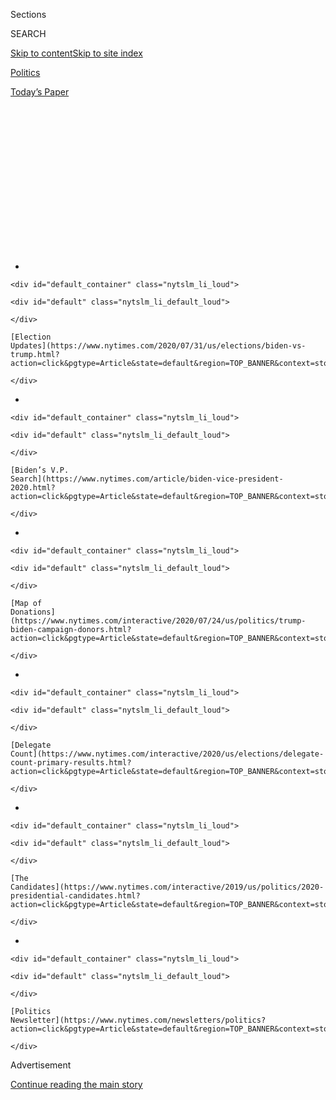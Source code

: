 <div id="app">

<div>

<div>

<div>

<div class="NYTAppHideMasthead css-1q2w90k e1suatyy0">

<div class="section css-ui9rw0 e1suatyy2">

<div class="css-eph4ug er09x8g0">

<div class="css-6n7j50">

</div>

<span class="css-1dv1kvn">Sections</span>

<div class="css-10488qs">

<span class="css-1dv1kvn">SEARCH</span>

</div>

[Skip to content](#site-content)[Skip to site
index](#site-index)

</div>

<div id="masthead-section-label" class="css-1wr3we4 eaxe0e00">

[Politics](https://www.nytimes.com/section/politics)

</div>

<div class="css-10698na e1huz5gh0">

</div>

</div>

<div id="masthead-bar-one" class="section hasLinks css-15hmgas e1csuq9d3">

<div class="css-uqyvli e1csuq9d0">

</div>

<div class="css-1uqjmks e1csuq9d1">

</div>

<div class="css-9e9ivx">

[](https://myaccount.nytimes.com/auth/login?response_type=cookie&client_id=vi)

</div>

<div class="css-1bvtpon e1csuq9d2">

[Today’s
Paper](https://www.nytimes.com/section/todayspaper)

</div>

</div>

</div>

</div>

<div data-aria-hidden="false">

<div id="site-content" data-role="main">

<div>

<div class="css-1aor85t" style="opacity:0.000000001;z-index:-1;visibility:hidden">

<div class="css-1hqnpie">

<div class="css-epjblv">

<span class="css-17xtcya">[Politics](/section/politics)</span><span class="css-x15j1o">|</span><span class="css-fwqvlz">Biden
Faces Pressure From Left Over Influence Industry
Ties</span>

</div>

<div class="css-k008qs">

<div class="css-1iwv8en">

<span class="css-18z7m18"></span>

<div>

</div>

</div>

<span class="css-1n6z4y">https://nyti.ms/33itJN4</span>

<div class="css-1705lsu">

<div class="css-4xjgmj">

<div class="css-4skfbu" data-role="toolbar" data-aria-label="Social Media Share buttons, Save button, and Comments Panel with current comment count" data-testid="share-tools">

  - 
  - 
  - 
  - 
    
    <div class="css-6n7j50">
    
    </div>

  - 
  - 

</div>

</div>

</div>

</div>

</div>

</div>

<div id="NYT_TOP_BANNER_REGION" class="css-13pd83m">

<div>

<div id="styln-elections-notifications-menu" class="section interactive-content interactive-size-medium css-1edisqu">

<div class="css-17ih8de interactive-body">

<div class="nytslm_innerContainer" data-aria-live="polite">

<div class="nytslm_title">

</div>

  - 
    
    <div id="default_container" class="nytslm_li_loud">
    
    <div id="default" class="nytslm_li_default_loud">
    
    </div>
    
    [Election
    Updates](https://www.nytimes.com/2020/07/31/us/elections/biden-vs-trump.html?action=click&pgtype=Article&state=default&region=TOP_BANNER&context=storylines_menu)
    
    </div>

  - 
    
    <div id="default_container" class="nytslm_li_loud">
    
    <div id="default" class="nytslm_li_default_loud">
    
    </div>
    
    [Biden’s V.P.
    Search](https://www.nytimes.com/article/biden-vice-president-2020.html?action=click&pgtype=Article&state=default&region=TOP_BANNER&context=storylines_menu)
    
    </div>

  - 
    
    <div id="default_container" class="nytslm_li_loud">
    
    <div id="default" class="nytslm_li_default_loud">
    
    </div>
    
    [Map of
    Donations](https://www.nytimes.com/interactive/2020/07/24/us/politics/trump-biden-campaign-donors.html?action=click&pgtype=Article&state=default&region=TOP_BANNER&context=storylines_menu)
    
    </div>

  - 
    
    <div id="default_container" class="nytslm_li_loud">
    
    <div id="default" class="nytslm_li_default_loud">
    
    </div>
    
    [Delegate
    Count](https://www.nytimes.com/interactive/2020/us/elections/delegate-count-primary-results.html?action=click&pgtype=Article&state=default&region=TOP_BANNER&context=storylines_menu)
    
    </div>

  - 
    
    <div id="default_container" class="nytslm_li_loud">
    
    <div id="default" class="nytslm_li_default_loud">
    
    </div>
    
    [The
    Candidates](https://www.nytimes.com/interactive/2019/us/politics/2020-presidential-candidates.html?action=click&pgtype=Article&state=default&region=TOP_BANNER&context=storylines_menu)
    
    </div>

  - 
    
    <div id="default_container" class="nytslm_li_loud">
    
    <div id="default" class="nytslm_li_default_loud">
    
    </div>
    
    [Politics
    Newsletter](https://www.nytimes.com/newsletters/politics?action=click&pgtype=Article&state=default&region=TOP_BANNER&context=storylines_menu)
    
    </div>

</div>

</div>

</div>

</div>

</div>

<div id="top-wrapper" class="css-1sy8kpn">

<div id="top-slug" class="css-l9onyx">

Advertisement

</div>

[Continue reading the main
story](#after-top)

<div class="ad top-wrapper" style="text-align:center;height:100%;display:block;min-height:250px">

<div id="top" class="place-ad" data-position="top" data-size-key="top">

</div>

</div>

<div id="after-top">

</div>

</div>

<div>

<div id="sponsor-wrapper" class="css-1hyfx7x">

<div id="sponsor-slug" class="css-19vbshk">

Supported by

</div>

[Continue reading the main
story](#after-sponsor)

<div id="sponsor" class="ad sponsor-wrapper" style="text-align:center;height:100%;display:block">

</div>

<div id="after-sponsor">

</div>

</div>

<div class="css-186x18t">

</div>

<div class="css-1vkm6nb ehdk2mb0">

# Biden Faces Pressure From Left Over Influence Industry Ties

</div>

Many of his aides and close allies are veteran Washington hands who have
profited from advising big corporations. The Sanders-Warren wing of the
party is not happy.

<div class="css-79elbk" data-testid="photoviewer-wrapper">

<div class="css-z3e15g" data-testid="photoviewer-wrapper-hidden">

</div>

<div class="css-1a48zt4 ehw59r15" data-testid="photoviewer-children">

![<span class="css-16f3y1r e13ogyst0" data-aria-hidden="true">Former
Vice President Joseph R. Biden Jr. is at odds with powerful elements of
his party’s liberal base over the role former lobbyists might play in a
potential Biden
administration.</span><span class="css-cnj6d5 e1z0qqy90" itemprop="copyrightHolder"><span class="css-1ly73wi e1tej78p0">Credit...</span><span><span>Erin
Schaff/The New York
Times</span></span></span>](https://static01.nyt.com/images/2020/08/01/us/01dc-biden-lobby1/01dc-biden-lobby1-articleLarge.jpg?quality=75&auto=webp&disable=upscale)

</div>

</div>

<div class="css-18e8msd">

<div class="css-vp77d3 epjyd6m0">

<div class="css-1baulvz">

By [<span class="css-1baulvz" itemprop="name">Kenneth P.
Vogel</span>](https://www.nytimes.com/by/kenneth-p-vogel) and
[<span class="css-1baulvz last-byline" itemprop="name">Glenn
Thrush</span>](https://www.nytimes.com/by/glenn-thrush)

</div>

</div>

  - 
    
    <div class="css-ld3wwf e16638kd2">
    
    Aug. 1,
    2020
    
    </div>

  - 
    
    <div class="css-4xjgmj">
    
    <div class="css-d8bdto" data-role="toolbar" data-aria-label="Social Media Share buttons, Save button, and Comments Panel with current comment count" data-testid="share-tools">
    
      - 
      - 
      - 
      - 
        
        <div class="css-6n7j50">
        
        </div>
    
      - 
      - 
    
    </div>
    
    </div>

</div>

</div>

<div class="section meteredContent css-1r7ky0e" name="articleBody" itemprop="articleBody">

<div class="css-1fanzo5 StoryBodyCompanionColumn">

<div class="css-53u6y8">

WASHINGTON — It was one of the few issues on which President Barack
Obama and Vice President Joseph R. Biden Jr. disagreed — how far to go
in limiting the influence of lobbyists in government.

The vice president privately complained that his boss’s [effort to slam
shut the revolving
door](https://www.nytimes.com/2009/01/22/us/politics/22obama.html)
between K Street and the administration would deprive it of experienced
talent, and he bristled when Mr. Obama’s aides tried to block him from
hiring a well-connected Washington operator who had lobbied for
pharmaceutical and insurance companies, credit agencies and others.

Eight years later, that same confidant, Steve Ricchetti, is helping to
run Mr. Biden’s presidential campaign. Also involved to varying degrees
are other advisers, operatives, fund-raisers and allies with deep
connections to Washington’s lucrative lobbying, communications and
strategic consulting industry.

That puts Mr. Biden at odds with powerful elements of his party’s
liberal base. Increasingly, they are expressing concern that the
military contractors, Wall Street banks and other major corporations
that paid members of Mr. Biden’s inner circle while they were out of
government could hold disproportionate power in a Biden administration.

</div>

</div>

<div class="css-1fanzo5 StoryBodyCompanionColumn">

<div class="css-53u6y8">

Politically, it could limit Mr. Biden’s ability to cast himself as the
antidote to the anything-goes [access
peddling](https://www.nytimes.com/2020/01/26/us/politics/trump-recording-donors.html)
that has proliferated in [President Trump’s
administration](https://www.nytimes.com/2019/10/18/climate/trump-cabinet-lobbyists.html).
Under Mr. Trump, lobbyists and campaign donors have not only enjoyed
[access to the highest levels of the
administration](https://www.nytimes.com/2020/07/06/us/politics/trump-lobbyists-swamp-campaign.html),
but have been tapped to lead cabinet departments and have exerted
remarkable influence over policies of intense interest to their former
employers.

“It’s worrisome, broadly speaking, that a Biden administration could end
up abiding by the unfortunate bipartisan norms of putting people in
posts where they oversee industries or employers they just left,” said
David Segal, co-founder of the liberal group Demand Progress.

His organization was among those that [sent a
letter](https://therevolvingdoorproject.org/to-rebuild-public-trust-close-the-revolving-door/)
to the Biden and Trump campaigns this week asking them not to appoint
anyone to senior administration positions overseeing interests they
served in the private sector. The letter called out Mr. Trump’s
administration for taking that dynamic “to new extremes,” but Mr. Segal
added that Mr. Biden’s orbit includes “some folks with troubling track
records.”

Mr. Biden has pledged to, if elected, “[expand on and
codify](https://joebiden.com/governmentreform/)” the Obama
administration [lobbying executive
order](https://www.oge.gov/web/oge.nsf/Executive%20Orders/A70F962587DAC28F85257E96006A90F2/$FILE/23a5e4eeaffd4e14b4387b40b0eae5963.pdf?open)
— the same policy he had privately complained about. That plan barred
lobbyists from going to work for agencies they had tried to influence
within the previous two years, and [barred departing officials from
lobbying](https://www.nytimes.com/2009/01/22/us/politics/22obama.html)
until the end of the administration.

With scrutiny intensifying, some Biden allies are now distancing
themselves from their corporate work to better position themselves for
official roles with the campaign, transition team or in a potential
Biden administration.

</div>

</div>

<div class="css-1fanzo5 StoryBodyCompanionColumn">

<div class="css-53u6y8">

Andrew Bates, a spokesman for Mr. Biden’s campaign, said the former vice
president’s ethics proposal would be “the most ambitious” of “any
administration in American
history.”

<div id="NYT_MAIN_CONTENT_1_REGION" class="css-9tf9ac">

<div>

<div id="styln-nfldraft-updates-block" class="section interactive-content interactive-size-medium css-1ftcdic">

<div class="css-17ih8de interactive-body">

<div id="styln-briefing-block" data-asset-id="">

<div class="briefing-block-header-section">

# [Latest Updates: 2020 Election](https://www.nytimes.com/2020/07/31/us/elections/biden-vs-trump.html?action=click&pgtype=Article&state=default&region=MAIN_CONTENT_1&context=storylines_live_updates)

<div class="briefing-block-ts">

Updated 2020-08-01T01:26:45.732Z

</div>

</div>

  - [Kamala Harris, a top vice-presidential contender, confronts double
    standards.](https://www.nytimes.com/2020/07/31/us/elections/biden-vs-trump.html?action=click&pgtype=Article&state=default&region=MAIN_CONTENT_1&context=storylines_live_updates#link-29fdff45)
  - [Karen Bass and Susan Rice are rising on Biden’s vice-presidential
    shortlist.](https://www.nytimes.com/2020/07/31/us/elections/biden-vs-trump.html?action=click&pgtype=Article&state=default&region=MAIN_CONTENT_1&context=storylines_live_updates#link-13ec3d9c)
  - [Trump says Russian bounties to kill U.S. troops ‘never took
    place.’](https://www.nytimes.com/2020/07/31/us/elections/biden-vs-trump.html?action=click&pgtype=Article&state=default&region=MAIN_CONTENT_1&context=storylines_live_updates#link-49e9a016)

<div class="briefing-block-footer">

<div class="briefing-block-footer-meta">

[See more
updates](https://www.nytimes.com/2020/07/31/us/elections/biden-vs-trump.html?action=click&pgtype=Article&state=default&region=MAIN_CONTENT_1&context=storylines_live_updates)

</div>

</div>

</div>

</div>

</div>

</div>

</div>

Mr. Bates said Mr. Biden was “deeply proud” of the ethics policies
enacted in the Obama administration, and of his work in the Senate
before that “to curtail the influence of lobbyists, money and special
interests in government.”

But after eight years as vice president and decades in the Senate, Mr.
Biden maintains extensive ties to Washington’s permanent political class
of policy and political experts who move between government and private
sector positions.

</div>

</div>

<div class="css-79elbk" data-testid="photoviewer-wrapper">

<div class="css-z3e15g" data-testid="photoviewer-wrapper-hidden">

</div>

<div class="css-1a48zt4 ehw59r15" data-testid="photoviewer-children">

![<span class="css-16f3y1r e13ogyst0" data-aria-hidden="true">Steve
Ricchetti in the Rose Garden at the White House in
2000.</span><span class="css-cnj6d5 e1z0qqy90" itemprop="copyrightHolder"><span class="css-1ly73wi e1tej78p0">Credit...</span><span>Stephen
Crowley/The New York
Times</span></span>](https://static01.nyt.com/images/2020/08/01/us/politics/01dc-biden-lobby2/01dc-biden-lobby2-articleLarge.jpg?quality=75&auto=webp&disable=upscale)

</div>

</div>

<div class="css-1fanzo5 StoryBodyCompanionColumn">

<div class="css-53u6y8">

Mr. Ricchetti spent years as a registered lobbyist, and through a
company called [Ricchetti Consulting
Group](https://www.documentcloud.org/documents/7010940-Biden-s-Campaign-Chairman-Formed-a-Consulting.html)
is being paid by both [the Biden
campaign](https://docquery.fec.gov/cgi-bin/fecimg/?202007209260662530)
and AT\&T, his only corporate client over the last nine years. Anita
Dunn, Mr. Biden’s chief campaign strategist, was also still doing work
for AT\&T last month.

As of Saturday Ms. Dunn is taking “an official leave” from her firm,
which had been paid millions in recent years to help an airline advocacy
group, while also providing communications advice to an [Israeli spyware
firm](https://www.fastcompany.com/90326297/despite-ban-on-spyware-ads-google-allows-ad-blitz-by-hacking-firm-nso-group)
and the [fugitive Nissan executive Carlos
Ghosn](https://www.nytimes.com/2018/12/30/business/carlos-ghosn-nissan.html),
for whom the firm [had been registered to
lobby](https://soprweb.senate.gov/index.cfm?event=getFilingDetails&filingID=55E9C7ED-A93B-4EAE-89BD-EEDE67B2C6DC&filingTypeID=71).
It ended all those client relationships in the past year.

A leading candidate to become defense secretary, [Michèle A.
Flournoy](https://secure.joebiden.com/onlineactions/D4_IIHrm0UuSIFTqaXIRbg2?attr=100631128&fbclid=IwAR28X8O4TQiVQ3h8k8NW6tTZP4JhoiaR0mVS8N0w3N0tzyKalfFUw4sraaQ),
started a firm whose [website](http://westexec.com/#about) lists work
for financial services, technology and pharmaceutical companies. The
former C.I.A. and Obama national security official [Avril
Haines](https://secure.joebiden.com/onlineactions/-SChB7ieakavs37tU3NAZA2?attr=100631128&fbclid=IwAR2_qh2WkEzd-Oj-GXwD-kFly0zIfeQe1wgZdkBrOWexdi06sy11yqQiNqs),
who consulted for the data-mining company Palantir, on Saturday resigned
from Ms. Flournoy’s firm to begin work on Mr. Biden’s transition team.

</div>

</div>

<div class="css-1fanzo5 StoryBodyCompanionColumn">

<div class="css-53u6y8">

None of these advisers are registered as lobbyists, reflecting a trend
in which major corporate and foreign players hire former officials as
consultants, or as legal counsel, allowing them to use their connections
and expertise, while avoiding the notoriety and disclosure requirements
that come with formal lobbying. This phenomenon was exacerbated by Mr.
Obama’s lobbying policy.

Mr. Biden’s more liberal challengers for the Democratic presidential
nomination, Senators Bernie Sanders of Vermont and Elizabeth Warren of
Massachusetts, both campaigned against K Street, in part, to
differentiate themselves from the candidate they now support.

Ms. Warren
[proposed](https://medium.com/@teamwarren/my-plan-to-end-washington-corruption-554c7f01aaa5)
a plan that would expand the definition of lobbying to include
consultants and lawyers who try to influence government, while barring
corporate lobbyists from joining the government for six years.
Supporters of Mr. Sanders and Ms. Warren [are pushing Mr. Biden’s team
to go
further](https://www.politico.com/news/2020/07/30/joe-biden-bernie-sanders-convention-389226)
than he has on those issues.

Mr. Ricchetti — a self-effacing fixer likely to occupy a top position if
Mr. Biden is elected — personifies the prevalence of influence industry
veterans in Mr. Biden’s orbit that concerns progressives.

He rose to prominence as a liaison to the Senate under President Bill
Clinton. He left the White House in 1995 and opened a lobbying shop
where he specialized in health care, with a goal, a person close to him
said, of getting back into government once he had set up his family
financially.

He was recruited to return to the White House in 1998 by the then-White
House chief of staff, John D. Podesta. Mr. Ricchetti sold his firm to
Mr. Podesta’s brother Tony, [until
recently](https://www.nytimes.com/2017/11/10/us/politics/john-tony-podesta-mueller-russia-investigation.html)
one of the town’s best-known lobbyists.

</div>

</div>

<div class="css-1fanzo5 StoryBodyCompanionColumn">

<div class="css-53u6y8">

In 2001, after Mr. Clinton left office, Mr. Ricchetti opened a new
boutique lobbying firm, Ricchetti
Inc.

</div>

</div>

<div class="css-79elbk" data-testid="photoviewer-wrapper">

<div class="css-z3e15g" data-testid="photoviewer-wrapper-hidden">

</div>

<div class="css-1a48zt4 ehw59r15" data-testid="photoviewer-children">

<div class="css-1xdhyk6 erfvjey0">

<span class="css-1ly73wi e1tej78p0">Image</span>

<div class="css-zjzyr8">

<div data-testid="lazyimage-container" style="height:281.6222222222222px">

</div>

</div>

</div>

<span class="css-16f3y1r e13ogyst0" data-aria-hidden="true">President
Clinton departing the White House with Mr. Ricchetti for a trip to New
York in
2000.</span><span class="css-cnj6d5 e1z0qqy90" itemprop="copyrightHolder"><span class="css-1ly73wi e1tej78p0">Credit...</span><span>Shawn
Thew/Agence France-Presse — Getty Images</span></span>

</div>

</div>

<div class="css-1fanzo5 StoryBodyCompanionColumn">

<div class="css-53u6y8">

Within two years, he had compiled a client list that included General
Motors, Experian, the American Hospital Association, AT\&T, Eli Lilly,
Nextel, Novartis, Pfizer and Fannie Mae, the quasi-governmental mortgage
lender whose late entry into the subprime housing market exacerbated the
2008 financial crisis.

When Mr. Ricchetti backed Hillary Clinton’s 2008 presidential campaign,
aides to her rival for the Democratic nomination, Mr. Obama, seized on
Mr. Ricchetti’s $120,000-a-year contract with General Motors. The Obama
campaign connected his work to an $8 million earmark Mrs. Clinton
secured for the company’s New York operations as a senator, a claim Mr.
Ricchetti has denied.

But Mr. Ricchetti, whose discursive and regular-guy style mirrors Mr.
Biden’s, was viewed with skepticism in the Obama White House even after
he had satisfied the two-year lobbying cooling-off period required by
Mr. Obama’s policy. When Mr. Biden settled on Mr. Ricchetti to help run
his office in late 2011, the White House aides Jim Messina and David
Plouffe flatly rejected the idea, according to people close to the
situation.

A short, intense scrap ensued, ending only when Mr. Obama gave into Mr.
Biden’s argument that he had the “right” to pick his own top deputy,
several former aides recalled.

Mr. Ricchetti was hired and by late 2013 was officially appointed Mr.
Biden’s chief of staff. Over the next few years, he essentially took
control of Mr. Biden’s post-presidential life, setting up a network of
nonprofits and academic institutions that would serve as a base of
operations, negotiating the former vice president’s lucrative book deal,
and, most important, helping to set up the initial structure of the 2020
campaign, according to aides and Biden associates.

While the campaign’s internal policy allows consultants like Mr.
Ricchetti to continue receiving outside income from approved sources
like his consulting arrangement with AT\&T, some of Mr. Biden’s top
advisers have begun leaving the influence industry to join the campaign,
and possibly a future administration.

</div>

</div>

<div class="css-1fanzo5 StoryBodyCompanionColumn">

<div class="css-53u6y8">

Jake Sullivan, who has been helping to develop the Biden campaign’s
policy positions and moderating
virtual[](https://secure.joebiden.com/onlineactions/uss1zC2ZQEyvAQGK-wIhVw2?attr=100631128&fbclid=IwAR0g9AVpZyY6_2T5hARYM4AKJ9crM1ftzQ7e_ebEB1KxpYvAOG6-d6Huwcc)fund-raising[events](https://secure.joebiden.com/onlineactions/rQ8rSBiMhU-jvj_wE2bO0A2?attr=100631128&fbclid=IwAR2BvgVknJAr9orxEvwJ24qLH_pl1oqZ4itbFMSZj2hSuDZNxO-zJ2Ce-MM),
resigned this year from a[part-time job at the consulting firm Macro
Advisory
Partners](https://prospect.org/world/biden-adviser-jake-sullivan-gig-with-uber/).
At the firm, he had negotiated with labor leaders on behalf of the
ride-hailing company Uber to try to exempt its drivers from being
classified as full-time employees in California.

On Saturday, Antony J. Blinken, a deputy secretary of state in the Obama
administration who is running Mr. Biden’s foreign policy operation,
joined the campaign full time and took an unpaid leave of absence from
his role as a managing partner in WestExec Advisors, a firm he
co-founded with Ms. Flournoy.

Aaron Keyak, who was[named director of Jewish
engagement](https://jewishinsider.com/2020/07/biden-campaign-taps-aaron-keyak-to-lead-jewish-outreach/)
for Mr. Biden’s campaign last month, took a leave from his public
affairs firm, Bluelight Strategies.

Early in the Trump administration, the firm had been paid
$10,000-a-month for Mr. Keyak’s help waging a public affairs campaign
against the Gulf state of Qatar by Elliott Broidy, a Republican donor
who owns a defense consulting firm. Federal investigators have since
looked into whether [that campaign violated foreign lobbying
laws](https://www.nytimes.com/2019/08/13/us/politics/elliott-broidy-trump.html),
but Mr. Keyak has not been interviewed by prosecutors, the Biden
campaign said.

Some Democrats argue a Biden administration would be wise not to wall
itself off from people with both government and private sector
experience.

“We can’t all go to think tanks, or into academia, and you wouldn’t want
to fill the government entirely with people who came from ivory tower
institutions that are detached from the mechanics of Washington,” said
James P. Rubin, who had served as a foreign policy adviser to Mr. Biden
in the Senate and then moved to the State Department in the 1990s before
becoming a registered lobbyist.

In an effort to ease potential hurdles to joining a Biden
administration, Mr. Rubin in recent weeks[terminated his lobbying
registrations](https://efile.fara.gov/docs/6415-Short-Form-20200609-122.pdf)
for a range of clients.

</div>

</div>

<div class="css-1fanzo5 StoryBodyCompanionColumn">

<div class="css-53u6y8">

Mr. Rubin argued that Mr. Biden’s decades of experience in government
meant aides would be less able to shape his worldview, but he
nonetheless contrasted the years of public policy experience inside and
outside government of many Biden advisers to the relatively less
experienced set of advisers around Mr. Trump.

“I’d like to think that now we have to acknowledge that having expertise
is good,” he said.

Shane Goldmacher contributed
reporting.

</div>

</div>

<div>

</div>

</div>

<div>

</div>

<div>

</div>

<div id="NYT_BELOW_MAIN_CONTENT_REGION">

<div>

<div id="STLYN_guide_v1_STYLN_guide_a" class="section css-l08pwh interactive-content interactive-size-medium">

<div class="css-17ih8de interactive-body">

<div class="g-story g-freebird g-max-limit" data-preview-slug="styln-scroll-guide">

</div>

<div id="g-electionguide-id" class="g-electionguide">

<div class="g-electionguide-container">

<div class="g-electionguide-wrapper">

<div class="g-electionguide-logo">

</div>

# Our 2020 Election Guide

Updated July 31, 2020

  - 
    
    -----
    
    ## The Latest
    
      - President Trump’s assault on the Postal Service is intersecting
        with his attacks on mail-in voting. [Voting rights groups say it
        is a recipe for
        disaster.](https://www.nytimes.com/2020/07/31/us/politics/trump-usps-mail-delays.html?action=click&pgtype=Article&state=default&region=BELOW_MAIN_CONTENT&context=storylines_guide)

  - 
    
    -----
    
    ## Biden’s V.P. Search
    
      - [Here are 13
        women](https://www.nytimes.com/article/biden-vice-president-2020.html?action=click&pgtype=Article&state=default&region=BELOW_MAIN_CONTENT&context=storylines_guide)
        who have been under consideration to be Joe Biden’s running
        mate, and why each might be chosen — and might not be.

  - 
    
    -----
    
    ## Keep Up With Our Coverage
    
      - Get an
        [email](https://www.nytimes.com/newsletters/politics?action=click&pgtype=Article&state=default&region=BELOW_MAIN_CONTENT&context=storylines_guide)
        recapping the day’s news
    
    <!-- end list -->
    
      - Download our mobile app on
        [iOS](https://apps.apple.com/us/app/nytimes/id284862083?ls=1&mat_click_id=5c79ae7455014fd1bd66b5610c05b8f2-20191112-16948&referrer=mat_click_id%3D5c79ae7455014fd1bd66b5610c05b8f2-20191112-16948%26link_click_id%3D722930677036718082)
        and
        [Android](http://a.localytics.com/android?id=com.nytimes.android&referrer=utm_source%3Dother_nyt_mobile_web%26utm_medium%3DWeb%2520page%26utm_term%3DGeneral%2520Mobile%2520Page%26utm_campaign%3DNYT%2520Mobile%2520General%2520Page)
        and turn on Breaking News and Politics alerts

</div>

</div>

</div>

</div>

</div>

</div>

</div>

<div>

</div>

<div>

<div id="bottom-wrapper" class="css-1ede5it">

<div id="bottom-slug" class="css-l9onyx">

Advertisement

</div>

[Continue reading the main
story](#after-bottom)

<div id="bottom" class="ad bottom-wrapper" style="text-align:center;height:100%;display:block;min-height:90px">

</div>

<div id="after-bottom">

</div>

</div>

</div>

</div>

</div>

## Site Index

<div>

</div>

## Site Information Navigation

  - [© <span>2020</span> <span>The New York Times
    Company</span>](https://help.nytimes.com/hc/en-us/articles/115014792127-Copyright-notice)

<!-- end list -->

  - [NYTCo](https://www.nytco.com/)
  - [Contact
    Us](https://help.nytimes.com/hc/en-us/articles/115015385887-Contact-Us)
  - [Work with us](https://www.nytco.com/careers/)
  - [Advertise](https://nytmediakit.com/)
  - [T Brand Studio](http://www.tbrandstudio.com/)
  - [Your Ad
    Choices](https://www.nytimes.com/privacy/cookie-policy#how-do-i-manage-trackers)
  - [Privacy](https://www.nytimes.com/privacy)
  - [Terms of
    Service](https://help.nytimes.com/hc/en-us/articles/115014893428-Terms-of-service)
  - [Terms of
    Sale](https://help.nytimes.com/hc/en-us/articles/115014893968-Terms-of-sale)
  - [Site
    Map](https://spiderbites.nytimes.com)
  - [Help](https://help.nytimes.com/hc/en-us)
  - [Subscriptions](https://www.nytimes.com/subscription?campaignId=37WXW)

</div>

</div>

</div>

</div>
